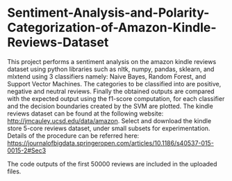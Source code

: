 # Sentiment-Analysis-and-Polarity-Categorization-of-Amazon-Kindle-Reviews-Dataset
This project performs a sentiment analysis on the amazon kindle reviews dataset using python libraries such as nltk, numpy, pandas, sklearn, and mlxtend using 3 classifiers namely: Naive Bayes, Random Forest, and Support Vector Machines. The categories to be classified into are positive, negative and neutral reviews. Finally the obtained outputs are compared with the expected output using the f1-score computation, for each classifier and the decision boundaries created by the SVM are plotted. The kindle reviews dataset can be found at the following website: http://jmcauley.ucsd.edu/data/amazon. Select and download the kindle store 5-core reviews dataset, under small subsets for experimentation. Details of the procedure can be referred here: https://journalofbigdata.springeropen.com/articles/10.1186/s40537-015-0015-2#Sec3

The code outputs of the first 50000 reviews are included in the uploaded files.

